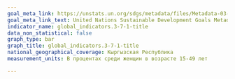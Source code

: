 ```yaml
---
goal_meta_link: https://unstats.un.org/sdgs/metadata/files/Metadata-03-07-01.pdf
goal_meta_link_text: United Nations Sustainable Development Goals Metadata (pdf 865kB)
indicator_name: global_indicators.3-7-1-title
data_non_statistical: false
graph_type: bar
graph_title: global_indicators.3-7-1-title
national_geographical_coverage: Кыргызская Республика
measurement_units: В процентах среди женщин в возрасте 15-49 лет

---
```

